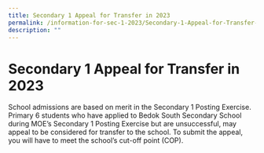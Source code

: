 ```yaml
---
title: Secondary 1 Appeal for Transfer in 2023
permalink: /information-for-sec-1-2023/Secondary-1-Appeal-for-Transfer-in-2023/
description: ""
---
```

Secondary 1 Appeal for Transfer in 2023
=======================================

School admissions are based on merit in the Secondary 1 Posting Exercise. Primary 6 students who have applied to Bedok South Secondary School during MOE’s Secondary 1 Posting Exercise but are unsuccessful, may appeal to be considered for transfer to the school. To submit the appeal, you will have to meet the school’s cut-off point (COP).
